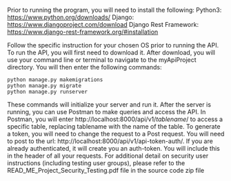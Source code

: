 Prior to running the program, you will need to install the following:
	Python3: https://www.python.org/downloads/
	Django: https://www.djangoproject.com/download
	Django Rest Framework: https://www.django-rest-framework.org/#installation

Follow the specific instruction for your chosen OS prior to running the API.
To run the API, you will first need to download it. After download, you will use your command line or terminal to navigate to the myApiProject 
directory. You will then enter the following commands:

	python manage.py makemigrations
	python manage.py migrate
    python manage.py runserver
    
These commands will initialize your server and run it. After the server is running, you can use Postman to make queries and access the API. 
In Postman, you will enter http://localhost:8000/api/v1/*tablename*/ to access a specific table, replacing tablename with the name of the table. To generate a token, you will need to change the request to a Post request. You will need to post to the url: http://localhost:8000/api/v1/api-token-auth/. If you are already authenticated, it will create you an auth-token. You will include this in the header of all your requests. 
For additional detail on security user instructions (including testing user groups), please refer to the READ_ME_Project_Security_Testing.pdf file in the source code zip file
